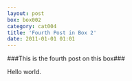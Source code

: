 ```yaml
---
layout: post
box: box002
category: cat004
title: 'Fourth Post in Box 2'
date: 2011-01-01 01:01
---
```

###This is the fourth post on this box###

Hello world.


